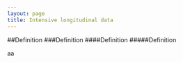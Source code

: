 ```yaml
---
layout: page
title: Intensive longitudinal data
---
```


##Definition
###Definition
####Definition
#####Definition

aa



